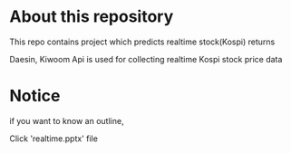 # About this repository
This repo contains project which predicts realtime stock(Kospi) returns 

Daesin, Kiwoom Api is used for collecting realtime Kospi stock price data 

# Notice
if you want to know an outline,

Click 'realtime.pptx' file
